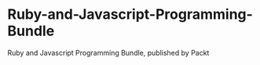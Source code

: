 


# Ruby-and-Javascript-Programming-Bundle
Ruby and Javascript Programming Bundle, published by Packt
